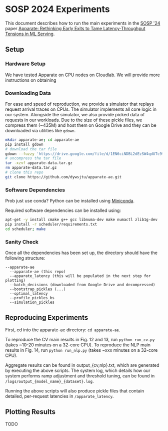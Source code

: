 # SOSP 2024 Experiments

This document describes how to run the main experiments in the [SOSP '24](https://sigops.org/s/conferences/sosp/2024/) paper [Apparate: Rethinking Early Exits to Tame Latency-Throughput Tensions in ML Serving](https://arxiv.org/abs/2312.05385).

## Setup

### Hardware Setup

We have tested Apparate on CPU nodes on Cloudlab. We will provide more instructions on obtaining

### Downloading Data

For ease and speed of reproduction, we provide a simulator that replays request arrival traces on CPUs. The simulator implements all core logic in our system. Alongside the simulator, we also provide picked data of requests in our workloads. Due to the size of these pickle files, we compress them (~435M) and host them on Google Drive and they can be downloaded via utilities like `gdown`.

```bash
mkdir apparate-ae; cd apparate-ae
pip install gdown
# download the tar file
gdown --fuzzy 'https://drive.google.com/file/d/1EN6ciNDBL2dEzSW4qdUTc9t4vOYkzWD8/view?usp=sharing'
# uncompress the tar file
tar -xzvf apparate-data.tar.gz
rm apparate-data.tar.gz
# clone this repo
git clone https://github.com/dywsjtu/apparate-ae.git
```


### Software Dependencies

Prob just use conda?
Python can be installed using [Miniconda](https://docs.conda.io/en/latest/miniconda.html).

Required software dependencies can be installed using:

```bash
apt-get -y install cmake g++ gcc libnuma-dev make numactl zlib1g-dev
pip install -r scheduler/requirements.txt
cd scheduler; make
```

### Sanity Check

Once all the dependencies has been set up, the directory should have the following structure:

```
--apparate-ae
  --apparate-ae (this repo)
  --apparate_latency (this will be populated in the next step for plotting)
  --batch_decisions (downloaded from Google Drive and decompressed)
  --bootstrap_pickles (...)
  --optimal_latency
  --profile_pickles_bs
  --simulation_pickles
```

## Reproducing Experiments

First, cd into the apparate-ae directory: `cd apparate-ae`.

To reproduce the CV main results in Fig. 12 and 13, run `python run_cv.py` (takes ~10-20 minutes on a 32-core CPU). To reproduce the NLP main results in Fig. 14, run `python run_nlp.py` (takes ~xxx minutes on a 32-core CPU).

Aggregate results can be found in output_{cv,nlp}.txt, which are generated by executing the above scripts. The system log, which details how our system performs ramp adjustment and threshold tuning, can be found in `/logs/output_{model_name}_{dataset}.log`.

Running the above scripts will also produce pickle files that contain detailed, per-request latencies in `/apparate_latency`.

## Plotting Results

TODO
